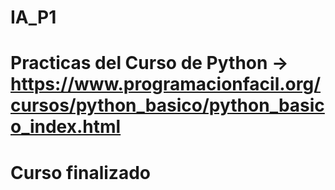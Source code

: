 # IA_P1
# Practicas del Curso de Python -> https://www.programacionfacil.org/cursos/python_basico/python_basico_index.html
# Curso finalizado

